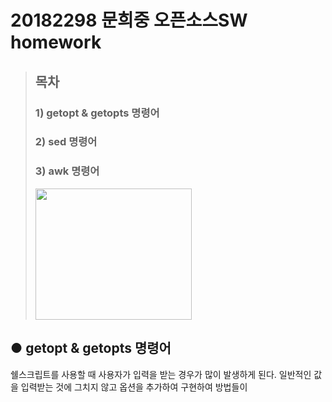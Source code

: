 # 20182298 문희중 오픈소스SW homework

>## 목차
>### 1)  getopt & getopts 명령어
>### 2)  sed 명령어
>### 3)  awk 명령어 
>
>
><img src="https://user-images.githubusercontent.com/94624031/142752262-4263e28e-9d67-42e9-bd3e-24d5fa09ee01.jpg" width="250" height="210">






## ● getopt & getopts 명령어

쉘스크립트를 사용할 때 사용자가 입력을 받는 경우가 많이 발생하게 된다.
일반적인 값을 입력받는 것에 그치지 않고 옵션을 추가하여 구현하여 방법들이 
